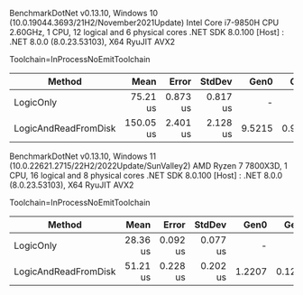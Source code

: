 BenchmarkDotNet v0.13.10, Windows 10 (10.0.19044.3693/21H2/November2021Update)
Intel Core i7-9850H CPU 2.60GHz, 1 CPU, 12 logical and 6 physical cores
.NET SDK 8.0.100
[Host] : .NET 8.0.0 (8.0.23.53103), X64 RyuJIT AVX2

Toolchain=InProcessNoEmitToolchain

| Method               | Mean      | Error    | StdDev   | Gen0   | Gen1   | Allocated |
|--------------------- |----------:|---------:|---------:|-------:|-------:|----------:|
| LogicOnly            |  75.21 us | 0.873 us | 0.817 us |      - |      - |         - |
| LogicAndReadFromDisk | 150.05 us | 2.401 us | 2.128 us | 9.5215 | 0.9766 |   60690 B |


BenchmarkDotNet v0.13.10, Windows 11 (10.0.22621.2715/22H2/2022Update/SunValley2)
AMD Ryzen 7 7800X3D, 1 CPU, 16 logical and 8 physical cores
.NET SDK 8.0.100
[Host] : .NET 8.0.0 (8.0.23.53103), X64 RyuJIT AVX2

Toolchain=InProcessNoEmitToolchain

| Method               | Mean     | Error    | StdDev   | Gen0   | Gen1   | Allocated |
|--------------------- |---------:|---------:|---------:|-------:|-------:|----------:|
| LogicOnly            | 28.36 us | 0.092 us | 0.077 us |      - |      - |         - |
| LogicAndReadFromDisk | 51.21 us | 0.228 us | 0.202 us | 1.2207 | 0.1221 |   62688 B |
